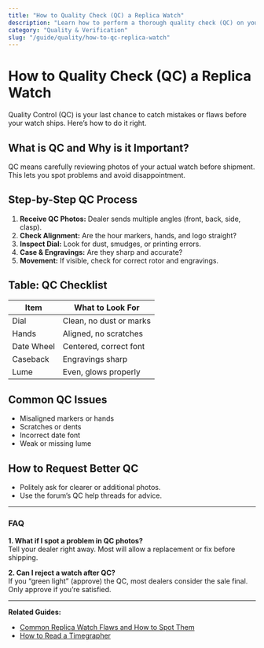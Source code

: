 ```yaml
---
title: "How to Quality Check (QC) a Replica Watch"
description: "Learn how to perform a thorough quality check (QC) on your replica watch before accepting delivery."
category: "Quality & Verification"
slug: "/guide/quality/how-to-qc-replica-watch"
---
```


# How to Quality Check (QC) a Replica Watch

Quality Control (QC) is your last chance to catch mistakes or flaws before your watch ships. Here’s how to do it right.

## What is QC and Why is it Important?

QC means carefully reviewing photos of your actual watch before shipment. This lets you spot problems and avoid disappointment.

## Step-by-Step QC Process

1. **Receive QC Photos:** Dealer sends multiple angles (front, back, side, clasp).
2. **Check Alignment:** Are the hour markers, hands, and logo straight?
3. **Inspect Dial:** Look for dust, smudges, or printing errors.
4. **Case & Engravings:** Are they sharp and accurate?
5. **Movement:** If visible, check for correct rotor and engravings.

## Table: QC Checklist

| Item         | What to Look For           |
|--------------|---------------------------|
| Dial         | Clean, no dust or marks   |
| Hands        | Aligned, no scratches     |
| Date Wheel   | Centered, correct font    |
| Caseback     | Engravings sharp          |
| Lume         | Even, glows properly      |

## Common QC Issues

- Misaligned markers or hands
- Scratches or dents
- Incorrect date font
- Weak or missing lume

## How to Request Better QC

- Politely ask for clearer or additional photos.
- Use the forum’s QC help threads for advice.

---

### FAQ

**1. What if I spot a problem in QC photos?**  
Tell your dealer right away. Most will allow a replacement or fix before shipping.

**2. Can I reject a watch after QC?**  
If you “green light” (approve) the QC, most dealers consider the sale final. Only approve if you’re satisfied.

---

**Related Guides:**  
- [Common Replica Watch Flaws and How to Spot Them](/guide/quality/common-replica-flaws)  
- [How to Read a Timegrapher](/guide/quality/how-to-read-timegrapher)
